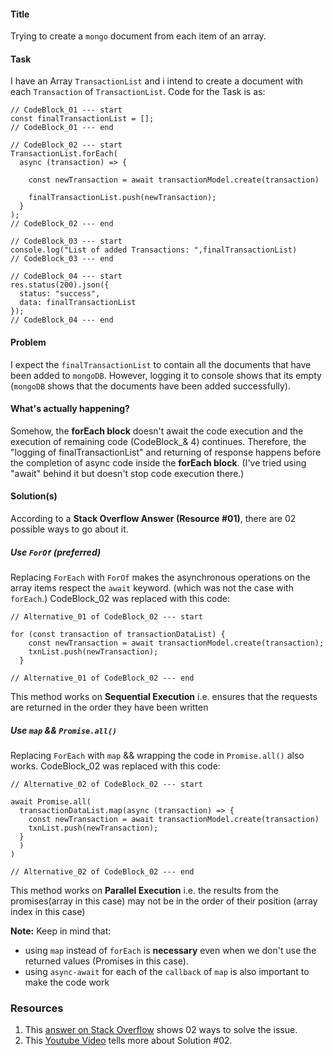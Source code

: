 #### Title

Trying to create a `mongo` document from each item of an array.

#### Task

I have an Array `TransactionList` and i intend to create a document with each `Transaction` of `TransactionList`.
Code for the Task is as:

```
// CodeBlock_01 --- start
const finalTransactionList = [];
// CodeBlock_01 --- end

// CodeBlock_02 --- start
TransactionList.forEach(
  async (transaction) => {

    const newTransaction = await transactionModel.create(transaction)

    finalTransactionList.push(newTransaction);
  }
);
// CodeBlock_02 --- end

// CodeBlock_03 --- start
console.log("List of added Transactions: ",finalTransactionList)
// CodeBlock_03 --- end

// CodeBlock_04 --- start
res.status(200).json({
  status: "success",
  data: finalTransactionList
});
// CodeBlock_04 --- end

```

#### Problem

I expect the `finalTransactionList` to contain all the documents that have been added to `mongoDB`. However, logging it to console shows that its empty (`mongoDB` shows that the documents have been added successfully).

#### What's actually happening?

Somehow, the **forEach block** doesn't await the code execution and the execution of remaining code (CodeBlock\_& 4) continues.
Therefore, the "logging of finalTransactionList" and returning of response happens before the completion of async code inside the **forEach block**. (I've tried using "await" behind it but doesn't stop code execution there.)

#### Solution(s)

According to a **Stack Overflow Answer (Resource #01)**, there are 02 possible ways to go about it.

##### Use `ForOf` (preferred)

Replacing `ForEach` with `ForOf` makes the asynchronous operations on the array items respect the `await` keyword. (which was not the case with `forEach`.)
CodeBlock_02 was replaced with this code:

```
// Alternative_01 of CodeBlock_02 --- start

for (const transaction of transactionDataList) {
    const newTransaction = await transactionModel.create(transaction);
    txnList.push(newTransaction);
  }

// Alternative_01 of CodeBlock_02 --- end
```

This method works on **Sequential Execution** i.e. ensures that the requests are returned in the order they have been written

##### Use `map` && `Promise.all()`

Replacing `ForEach` with `map` && wrapping the code in `Promise.all()` also works.
CodeBlock_02 was replaced with this code:

```
// Alternative_02 of CodeBlock_02 --- start

await Promise.all(
  transactionDataList.map(async (transaction) => {
    const newTransaction = await transactionModel.create(transaction)
    txnList.push(newTransaction);
  }
  )
)

// Alternative_02 of CodeBlock_02 --- end
```

This method works on **Parallel Execution** i.e. the results from the promises(array in this case) may not be in the order of their position (array index in this case)

**Note:**
Keep in mind that:

- using `map` instead of `forEach` is **necessary** even when we don't use the returned values (Promises in this case).
- using `async-await` for each of the `callback` of `map` is also important to make the code work

<!-- #### Issue -->

### Resources

1. This [answer on Stack Overflow](https://stackoverflow.com/questions/37576685/using-async-await-with-a-foreach-loop) shows 02 ways to solve the issue.
2. This [Youtube Video](https://www.youtube.com/watch?v=01RTj1MWec0) tells more about Solution #02.
